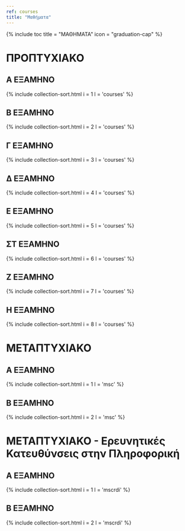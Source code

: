 ```yaml
---
ref: courses
title: "Μαθήματα"
---
```


{% include toc title = "ΜΑΘΗΜΑΤΑ" icon = "graduation-cap" %}

# ΠΡΟΠΤΥΧΙΑΚΟ

## A ΕΞΑΜΗΝΟ

{% include collection-sort.html i = 1 l = 'courses' %}

## Β ΕΞΑΜΗΝΟ

{% include collection-sort.html i = 2 l = 'courses' %}

## Γ ΕΞΑΜΗΝΟ

{% include collection-sort.html i = 3 l = 'courses' %}

## Δ ΕΞΑΜΗΝΟ

{% include collection-sort.html i = 4 l = 'courses' %}

## Ε ΕΞΑΜΗΝΟ

{% include collection-sort.html i = 5 l = 'courses' %}

## ΣΤ ΕΞΑΜΗΝΟ

{% include collection-sort.html i = 6 l = 'courses' %}

## Ζ ΕΞΑΜΗΝΟ

{% include collection-sort.html i = 7 l = 'courses' %}

## Η ΕΞΑΜΗΝΟ

{% include collection-sort.html i = 8 l = 'courses' %}

# ΜΕΤΑΠΤΥΧΙΑΚΟ

## A ΕΞΑΜΗΝΟ

{% include collection-sort.html i = 1 l = 'msc' %}

## Β ΕΞΑΜΗΝΟ

{% include collection-sort.html i = 2 l = 'msc' %}

# ΜΕΤΑΠΤΥΧΙΑΚΟ - Ερευνητικές Κατευθύνσεις στην Πληροφορική

## A ΕΞΑΜΗΝΟ

{% include collection-sort.html i = 1 l = 'mscrdi' %}

## Β ΕΞΑΜΗΝΟ

{% include collection-sort.html i = 2 l = 'mscrdi' %}
